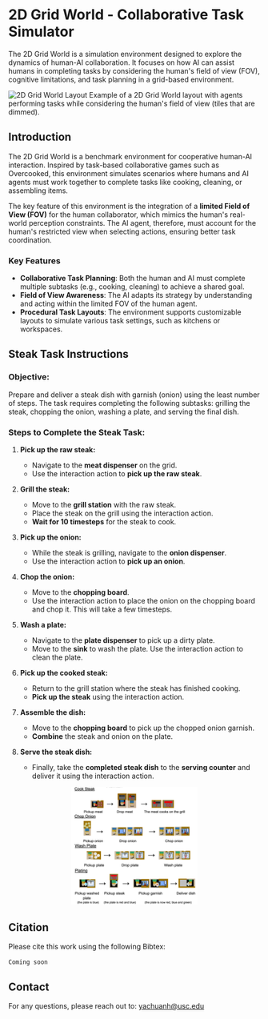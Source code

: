 # 2D Grid World - Collaborative Task Simulator

The 2D Grid World is a simulation environment designed to explore the dynamics of human-AI collaboration. It focuses on how AI can assist humans in completing tasks by considering the human's field of view (FOV), cognitive limitations, and task planning in a grid-based environment.

![2D Grid World Layout](assests/env.png)
Example of a 2D Grid World layout with agents performing tasks while considering the human's field of view (tiles that are dimmed).

## Introduction

The 2D Grid World is a benchmark environment for cooperative human-AI interaction. Inspired by task-based collaborative games such as Overcooked, this environment simulates scenarios where humans and AI agents must work together to complete tasks like cooking, cleaning, or assembling items.

The key feature of this environment is the integration of a **limited Field of View (FOV)** for the human collaborator, which mimics the human's real-world perception constraints. The AI agent, therefore, must account for the human's restricted view when selecting actions, ensuring better task coordination.

### Key Features
- **Collaborative Task Planning**: Both the human and AI must complete multiple subtasks (e.g., cooking, cleaning) to achieve a shared goal.
- **Field of View Awareness**: The AI adapts its strategy by understanding and acting within the limited FOV of the human agent.
- **Procedural Task Layouts**: The environment supports customizable layouts to simulate various task settings, such as kitchens or workspaces.

## Steak Task Instructions

### Objective:
Prepare and deliver a steak dish with garnish (onion) using the least number of steps. The task requires completing the following subtasks: grilling the steak, chopping the onion, washing a plate, and serving the final dish.

### Steps to Complete the Steak Task:

1. **Pick up the raw steak:**
   - Navigate to the **meat dispenser** on the grid.
   - Use the interaction action to **pick up the raw steak**.

2. **Grill the steak:**
   - Move to the **grill station** with the raw steak.
   - Place the steak on the grill using the interaction action.
   - **Wait for 10 timesteps** for the steak to cook.

3. **Pick up the onion:**
   - While the steak is grilling, navigate to the **onion dispenser**.
   - Use the interaction action to **pick up an onion**.

4. **Chop the onion:**
   - Move to the **chopping board**.
   - Use the interaction action to place the onion on the chopping board and chop it. This will take a few timesteps.

5. **Wash a plate:**
   - Navigate to the **plate dispenser** to pick up a dirty plate.
   - Move to the **sink** to wash the plate. Use the interaction action to clean the plate.

6. **Pick up the cooked steak:**
   - Return to the grill station where the steak has finished cooking.
   - **Pick up the steak** using the interaction action.

7. **Assemble the dish:**
   - Move to the **chopping board** to pick up the chopped onion garnish.
   - **Combine** the steak and onion on the plate.

8. **Serve the steak dish:**
   - Finally, take the **completed steak dish** to the **serving counter** and deliver it using the interaction action.

<p align="center">
  <img src="assets/game_instructions.png" width="50%" />
</p>


## Citation ##
Please cite this work using the following Bibtex:
```
Coming soon
```

## Contact ##
For any questions, please reach out to: [yachuanh@usc.edu](mailto:yachuanh@usc.edu)
